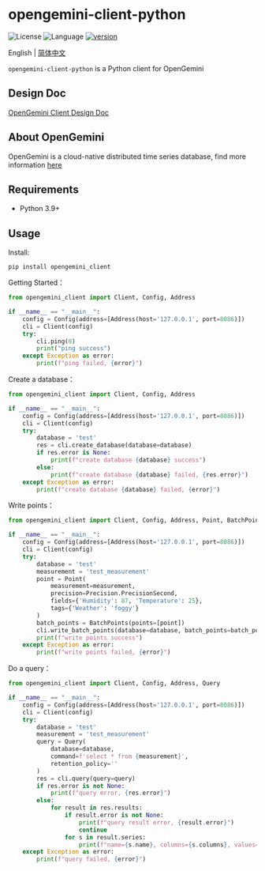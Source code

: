 # opengemini-client-python

![License](https://img.shields.io/badge/license-Apache2.0-green) ![Language](https://img.shields.io/badge/Language-Python-blue.svg) [![version](https://img.shields.io/github/v/tag/opengemini/opengemini-client-python?label=release&color=blue)](https://github.com/opengemini/opengemini-client-python/releases)

English | [简体中文](README_CN.md)

`opengemini-client-python` is a Python client for OpenGemini

## Design Doc

[OpenGemini Client Design Doc](https://github.com/openGemini/openGemini.github.io/blob/main/src/guide/develop/client_design.md)

## About OpenGemini

OpenGemini is a cloud-native distributed time series database, find more information [here](https://github.com/openGemini/openGemini)

## Requirements

- Python 3.9+

## Usage

Install:

```
pip install opengemini_client
```
Getting Started：

```python
from opengemini_client import Client, Config, Address

if __name__ == "__main__":
    config = Config(address=[Address(host='127.0.0.1', port=8086)])
    cli = Client(config)
    try:
        cli.ping(0)
        print("ping success")
    except Exception as error:
        print(f"ping failed, {error}")

```

Create a database：
```python
from opengemini_client import Client, Config, Address

if __name__ == "__main__":
    config = Config(address=[Address(host='127.0.0.1', port=8086)])
    cli = Client(config)
    try:
        database = 'test'
        res = cli.create_database(database=database)
        if res.error is None:
            print(f"create database {database} success")
        else:
            print(f"create database {database} failed, {res.error}")
    except Exception as error:
        print(f"create database {database} failed, {error}")

```

Write points：

```python
from opengemini_client import Client, Config, Address, Point, BatchPoints, Precision

if __name__ == "__main__":
    config = Config(address=[Address(host='127.0.0.1', port=8086)])
    cli = Client(config)
    try:
        database = 'test'
        measurement = 'test_measurement'
        point = Point(
            measurement=measurement,
            precision=Precision.PrecisionSecond,
            fields={'Humidity': 87, 'Temperature': 25},
            tags={'Weather': 'foggy'}
        )
        batch_points = BatchPoints(points=[point])
        cli.write_batch_points(database=database, batch_points=batch_points)
        print(f"write points success")
    except Exception as error:
        print(f"write points failed, {error}")

```

Do a query：

```python
from opengemini_client import Client, Config, Address, Query

if __name__ == "__main__":
    config = Config(address=[Address(host='127.0.0.1', port=8086)])
    cli = Client(config)
    try:
        database = 'test'
        measurement = 'test_measurement'
        query = Query(
            database=database,
            command=f'select * from {measurement}',
            retention_policy=''
        )
        res = cli.query(query=query)
        if res.error is not None:
            print(f"query error, {res.error}")
        else:
            for result in res.results:
                if result.error is not None:
                    print(f"query result error, {result.error}")
                    continue
                for s in result.series:
                    print(f"name={s.name}, columns={s.columns}, values={s.values}")
    except Exception as error:
        print(f"query failed, {error}")

```
